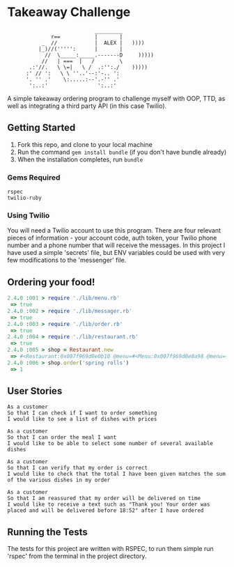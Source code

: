 # Takeaway Challenge

```
                            _________
              r==           |       |
           _  //            |  ALEX |   ))))
          |_)//(''''':      |       |
            //  \_____:_____.-------D     )))))
           //   | ===  |   /        \
       .:'//.   \ \=|   \ /  .:'':./    )))))
      :' // ':   \ \ ''..'--:'-.. ':
      '. '' .'    \:.....:--'.-'' .'
       ':..:'                ':..:'

```

A simple takeaway ordering program to challenge myself with OOP, TTD, as well as integrating a third party API (in this case Twilio).

## Getting Started

1. Fork this repo, and clone to your local machine
2. Run the command `gem install bundle` (if you don't have bundle already)
3. When the installation completes, run `bundle`

### Gems Required

```
rspec
twilio-ruby
```

### Using Twilio

You will need a Twilio account to use this program. There are four relevant pieces of information - your account code, auth token, your Twilio phone number and a phone number that will receive the messages.
In this project I have used a simple 'secrets' file, but ENV variables could be used with very few modifications to the 'messenger' file.

## Ordering your food!

```ruby
2.4.0 :001 > require './lib/menu.rb'
 => true
2.4.0 :002 > require './lib/messager.rb'
 => true
2.4.0 :003 > require './lib/order.rb'
 => true
2.4.0 :004 > require './lib/restaurant.rb'
 => true
2.4.0 :005 > shop = Restaurant.new
 => #<Restaurant:0x007f969d0e0b10 @menu=#<Menu:0x007f969d0e0a98 @menu={"spring rolls"=>1.99, "prawn toast"=>1.99, "egg fried rice"=>2.5, "kung po chicken"=>4.5}>, @order=#<Order:0x007f969d0e09a8 @menu=#<Menu:0x007f969d0e0980 @menu={"spring rolls"=>1.99, "prawn toast"=>1.99, "egg fried rice"=>2.5, "kung po chicken"=>4.5}>, @basket={}>, @messager=#<Messager:0x007f969d0e0a48 @secrets=#<Secrets:0x007f969d0e09d0>>>
2.4.0 :006 > shop.order('spring rolls')
 => 1
```

## User Stories
```
As a customer
So that I can check if I want to order something
I would like to see a list of dishes with prices

As a customer
So that I can order the meal I want
I would like to be able to select some number of several available dishes

As a customer
So that I can verify that my order is correct
I would like to check that the total I have been given matches the sum of the various dishes in my order

As a customer
So that I am reassured that my order will be delivered on time
I would like to receive a text such as "Thank you! Your order was placed and will be delivered before 18:52" after I have ordered
```

## Running the Tests

The tests for this project are written with RSPEC, to run them simple run 'rspec' from the terminal in the project directory.
